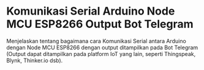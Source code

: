 # Komunikasi Serial Arduino Node MCU ESP8266 Output Bot Telegram
Menjelaskan tentang bagaimana cara Komunikasi Serial antara Arduino dengan Node MCU ESP8266 dengan output ditampilkan pada Bot Telegram (Output dapat ditampilkan pada platform IoT yang lain, seperti Thingspeak, Blynk, Thinker.io dsb). 

